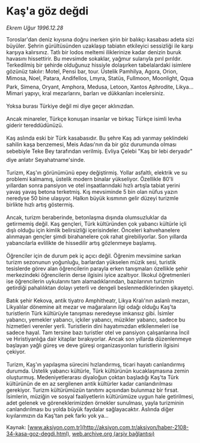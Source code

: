 # Kaş'a göz değdi

*Ekrem Uğur 1996.12.28*

<font class="agenda2NewsSpot">
 Toroslar'dan deniz kıyısına doğru inerken şirin bir balıkçı kasabası adeta sizi büyüler. Şehrin gürültüsünden uzaklaşıp tabiatın etkileyici sessizliği ile karşı karşıya kalırsınız.
</font>
<font class="newsDetail">
 Tatlı bir lodos meltemi iliklerinize kadar denizin buruk havasını hissettirir. Bu mevsimde sokaklar, yağmur sularıyla pırıl pırıldır. Terkedilmiş bir şehirde olduğunuz hissiyle dolaşırken tabelalardaki isimlere gözünüz takılır: Motel, Pensi bar, tour. Üstelik Pamhilya, Agora, Orion, Mimosa, Noel, Patara, Andifellos, Lmyra, Statüs, Fullmoon, Moonlight, Qqua Park, Simena, Oryant, Amphora, Medusa, Letoon, Xantos Aphrodite, Likya... Mimari yapıyı, kral mezarlarını, barları ve dükkanları incelersiniz.
 <br/>
 <br/>
 Yoksa burası Türkiye değil mi diye geçer aklınızdan.
 <br/>
 <br/>
 Ancak minareler, Türkçe konuşan insanlar ve birkaç Türkçe isimli levha giderir tereddüdünüzü.
 <br/>
 <br/>
 Kaş aslında eski bir Türk kasabasıdır. Bu şehre Kaş adı yarımay şeklindeki sahilin kaşa benzemesi, Meis Adası'nın da bir göz durumunda olması sebebiyle Teke Bey tarafından verilmiş. Evliya Çelebi "Kaş bir lebi deryadır" diye anlatır Seyahatname'sinde.
 <br/>
 <br/>
 Turizm, Kaş'ın görünümünü epey değiştirmiş. Yollar asfaltlı, elektrik ve su problemi kalmamış, üstelik modern binalar yükseliyor. Özellikle 80'li yıllardan sonra pansiyon ve otel inşaatlarındaki hızlı artışla tabiat yerini yavaş yavaş betona terketmiş. Kış mevsiminde 5 bin olan nüfus yazın neredyse 50 bine ulaşıyor. Halkın büyük kısmının gelir düzeyi turizmle birlikte hızlı artış göstermiş.
 <br/>
 <br/>
 Ancak, turizm beraberinde, betonlaşma dışında olumsuzluklar da getirmemiş değil. Kaş gençleri, Türk kültüründen çok yabancı kültürle içli dışlı olduğu için kimlik belirsizliği içerisindeler. Önceleri kahvehanelere alınmayan gençler şimdi birahanelere çok rahat girebiliyorlar. Son yıllarda yabancılarla evlilikte de hissedilir artış gözlenmeye başlamış.
 <br/>
 <br/>
 Öğrenciler için de durum pek iç açıcı değil. Öğrenim mevsimine sarkan turizm sezonunun yoğunluğu, barlardan yükselen müzik sesi, turistik tesislerde görev alan öğrencilerin parayla erken tanışmaları özellikle şehir merkezindeki öğrencilerin derse ilgisini iyice azaltıyor. İlkokul öğretmenleri ise öğrencilerin uykularını tam alamadıklarından, bazılarının turizmin getirdiği pahalılıktan dolayı yeterli ve dengeli beslenmediklerinden şikayetçi.
 <br/>
 <br/>
 Batık şehir Kekova, antik tiyatro Amphitheatr, Likya Kralı'nın aslanlı mezarı, Likyalılar dönemine ait mezar ve mağaraların ilgi odağı olduğu Kaş'ta turistlerin Türk kültürüyle tanışması neredeyse imkansız gibi. İsimler yabancı, yemekler yabancı, içkiler yabancı, müzikler yabancı, sadece bu hizmetleri verenler yerli. Turistlerin dini hayatımızdan etkilenmeleri ise sadece hayal. Tam tersine bazı turistler otel ve pansiyon çalışanlarına İncil ve Hıristiyanlığa dair kitaplar bırakıyorlar. Ancak son yıllarda düzenlenmeye başlayan yağlı güreş ve deve güreşi organizasyonları turistlerin ilgisini çekiyor.
 <br/>
 <br/>
 Turizm, Kaş'ın yapılaşma sürecini hızlandırmış, ticari hayatı canlandırmış durumda. Üstelik yabancı kültürle, Türk kültürünün kucaklaşmasına zemin oluşturmuş. Medeniyetlerarası diyaloğun çoktan başladığı Kaş'ta Türk kültürünün de en az sergilenen antik kültürler kadar canlandırılması gerekiyor. Turizm kültürümüzün tanıtımı açısından bulunmaz bir fırsat. İsimlerin, müziğin ve sosyal faaliyetlerin kültürümüze uygun hale getirilmesi, adet gelenek ve göreneklerimizden örnekler sunulması, yayla turizminin canlandırılması bu yolda büyük faydalar sağlayacaktır. Aslında diğer kıyılarımızın da Kaş'tan pek farkı yok ya...
 <br/>
</font>

Kaynak: [www.aksiyon.com.tr](http://aksiyon.com.tr/aksiyon/haber-2108-34-kasa-goz-degdi.html), [web.archive.org (arşiv bağlantısı)](http://web.archive.org/web/20101210132022/http://aksiyon.com.tr/aksiyon/haber-2108-34-kasa-goz-degdi.html)
